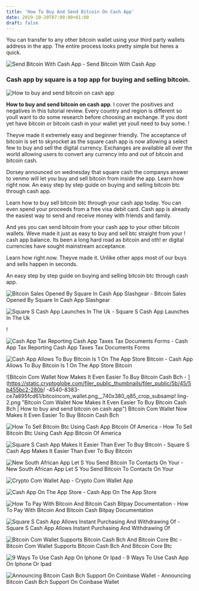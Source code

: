 ```yaml
---
title: 'How To Buy And Send Bitcoin On Cash App'
date: 2019-10-20T07:09:00+01:00
draft: false
---
```


You can transfer to any other bitcoin wallet using your third party wallets address in the app. The entire process looks pretty simple but heres a quick.

![Send Bitcoin With Cash App - ](https://i.ytimg.com/vi/yXE87IgiJhc/maxresdefault.jpg "Send Bitcoin With Cash App | How to buy and send bitcoin on cash app") Send Bitcoin With Cash App

### Cash app by square is a top app for buying and selling bitcoin.

![How to buy and send bitcoin on cash app](https://i.redd.it/yay64xg132c01.jpg "How to buy and send bitcoin on cash app")

**How to buy and send bitcoin on cash app**. I cover the positives and negatives in this tutorial review. Every country and region is different so youll want to do some research before choosing an exchange. If you dont yet have bitcoin or bitcoin cash in your wallet yet youll need to buy some. !

Theyve made it extremely easy and beginner friendly. The acceptance of bitcoin is set to skyrocket as the square cash app is now allowing a select few to buy and sell the digital currency. Exchanges are available all over the world allowing users to convert any currency into and out of bitcoin and bitcoin cash.

Dorsey announced on wednesday that square cash the companys answer to venmo will let you buy and sell bitcoin from inside the app. Learn how right now. An easy step by step guide on buying and selling bitcoin btc through cash app.

Learn how to buy sell bitcoin btc through your cash app today. You can even spend your proceeds from a free visa debit card. Cash app is already the easiest way to send and receive money with friends and family.

And yes you can send bitcoin from your cash app to your other bitcoin wallets. Weve made it just as easy to buy and sell btc straight from your ! cash app balance. Its been a long hard road as bitcoin and oth! er digital currencies have sought mainstream acceptance.

Learn how right now. Theyve made it. Unlike other apps most of our buys and sells happen in seconds.

An easy step by step guide on buying and selling bitcoin btc through cash app.

![Bitcoin Sales Opened By Square In Cash App Slashgear - ](https://c.slashgear.com/wp-content/uploads/2018/01/bitcoin92929292.jpg "Bitcoin Sales Opened By Square In Cash App Slashgear | How to buy and send bitcoin on cash app") Bitcoin Sales Opened By Square In Cash App Slashgear

![Square S Cash App Launches In The Uk - ](https://cdn0.tnwcdn.com/wp-content/blogs.dir/1/files/2018/04/cashapp-796x448.png "Square S Cash App Launches In The Uk | How to buy and send bitcoin on cash app") Square S Cash App Launches In The Uk

!

![Cash App Tax Reporting Cash App Taxes Tax Documents Forms - ](https://images.ctfassets.net/t58o7x216tsn/4pLo9qG5L169fTvtuTacbV/d20d9176304dbfd3af92dd8cf9f8a89f/cashapp.png "Cash App Tax Reporting Cash App Taxes Tax Documents Forms | How to buy and send bitcoin on cash app") Cash App Tax Reporting Cash App Taxes Tax Documents Forms

![Cash App Allows To Buy Bitcoin Is 1 On The App Store Bitcoin - ](https://external-preview.redd.it/jPghIejG41WBtccipv8rWj0JRA6kH1zAmK00ppCUnoU.jpg?width=640&crop=smart&auto=webp&s=4cc14d370a80181978d7b5152a3e964157c58a97 "Cash App Allows To Buy Bitcoin Is 1 On The App Store Bitcoin | How to buy and send bitcoin on cash app") Cash App Allows To Buy Bitcoin Is 1 On The App Store Bitcoin

![Bitcoin Com Wallet Now Makes It Even Easier To Buy Bitcoin Cash Bch - ](https://static.cryptoglobe.com/filer_public_thumbnails/filer_public/5b/45/5b455bc2-280b!   -4540-8383-ce7a895fcd61/bitcoincom_wallet.png__740x380_q85_crop_subsamp!   ling-2.png "Bitcoin Com Wallet Now Makes It Even Easier To Buy Bitcoin Cash Bch | How to buy and send bitcoin on cash app") Bitcoin Com Wallet Now Makes It Even Easier To Buy Bitcoin Cash Bch

![How To Sell Bitcoin Btc Using Cash App Bitcoin Of America - ](https://ml33hvd71jv5.i.optimole.com/w:auto/h:auto/q:auto/https://www.bitcoinofamerica.org/blog/wp-content/uploads/2019/04/43.jpg "How To Sell Bitcoin Btc Using Cash App Bitcoin Of America | How to buy and send bitcoin on cash app") How To Sell Bitcoin Btc Using Cash App Bitcoin Of America

![Square S Cash App Makes It Easier Than Ever To Buy Bitcoin - ](https://cdn.ccn.com/wp-content/uploads/2018/02/Square-Cash-1.png "Square S Cash App Makes It Easier Than Ever To Buy Bitc!   oin | How to buy and send bitcoin on cash app") Square S Cash App Makes It Easier Than Ever To Buy Bitcoin

![New South African App Let S You Send Bitcoin To Contacts On Your - ](https://smesouthafrica.co.za/wp-content/uploads/2018/10/Centbee-Bitcoin-Mobile-Phone.jpg "New South African App Let S You Send Bitcoin To Contacts On Your | How to buy and send bitcoin on cash app") New South African App Let S You Send Bitcoin To Contacts On Your

![Crypto Com Wallet App - ](https://crypto.com/images/apps/buy-cf2749a3.png "Crypto Com Wallet App | How to buy and send bitcoin on cash app") Crypto Com Wallet App

![Cash App On The App Store - ](https://is4-ssl.mzstatic.com/image/thumb/Purple123/v4/66/f6/af/66f6afc0-a5c6-aaf1-e058-08baf59db0c5/mzl.caaegvat.png/300x0w.jpg) Cash App On The App Store

![How To Pay With Bitcoin And Bitcoin Cash Bitpay Documentation - ](https://bitpay.com/images/btc-and-bch-paypro-vertical.d8fb73b0.png "How To Pay With Bitcoin And Bitcoin Cash Bitpay Documentation | How to buy and send bitcoin on cash app") How To Pay With Bitcoin And Bitcoin Cash Bitpay Documentation

![Square S Cash App Allows Instant Purchasing And Withdrawing Of - ](https://miro.medium.com/max/1400/0*_XzIun328XMHHZS0.png "Square S Cash App Allows Instant Purchasing And Withdrawing Of | How to buy and send bitcoin on cash app") Square S Cash App Allows Instant Purchasing And Withdrawing Of

![Bitcoin Com Wallet Supports Bitcoin Cash Bch And Bitcoin Core Btc - ](https://wallet.bitcoin.com/images/uploads/bitcoinwallet.png "Bitcoi!   n Com Wallet Supports Bitcoin Cash Bch And Bitcoin Core Btc | How to buy and send bitcoin on cash app") Bitcoin Com Wallet Supports Bitcoin Cash Bch And Bitcoin Core Btc

![9 Ways To Use Cash App On Iphone Or Ipad - ](https://www.wikihow.com/images/thumb/3/37/Use-Cash-App-on-iPhone-or-iPad-Step-40.jpg/aid10257091-v4-728px-Use-Cash-App-on-iPhone-or-iPad-Step-40.jpg "9 Ways To Use Cash App On Iphone Or Ipad | How to buy and send bitcoin on cash app") 9 Ways To Use Cash App On Iphone Or Ipad

![Announcing Bitcoin Cash Bch Support On Coinbase Wallet - ](https://miro.medium.com/max/2625/1*CSJgRBiLYgZj2FQ6LXp5cA@2x.png "Announcing Bitcoin Cash Bch Support On Coinbase Wallet | How to buy and send bitcoin on cash app") Announcing Bitcoin Cash Bch Support On Coinbase Wallet